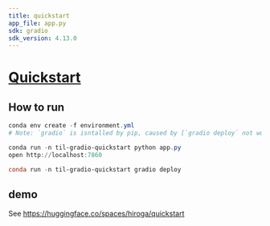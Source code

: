 ```yaml
---
title: quickstart
app_file: app.py
sdk: gradio
sdk_version: 4.13.0
---
```


# [Quickstart](https://www.gradio.app/guides/quickstart)

## How to run

```powershell
conda env create -f environment.yml
# Note: `gradio` is isntalled by pip, caused by [`gradio deploy` not works with conda-installed `gradio-script.py` · Issue #48 · conda-forge/gradio-feedstock](https://github.com/conda-forge/gradio-feedstock/issues/48)

conda run -n til-gradio-quickstart python app.py
open http://localhost:7860

conda run -n til-gradio-quickstart gradio deploy
```

## demo

See <https://huggingface.co/spaces/hiroga/quickstart>
